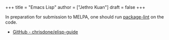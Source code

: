 +++
title = "Emacs Lisp"
author = ["Jethro Kuan"]
draft = false
+++

In preparation for submission to MELPA, one should run [package-lint](https://github.com/purcell/package-lint) on
the code.

-   [GitHub - chrisdone/elisp-guide](https://github.com/chrisdone/elisp-guide)